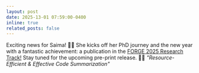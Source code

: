 ```yaml
---
layout: post
date: 2025-13-01 07:59:00-0400
inline: true
related_posts: false
---
```



Exciting news for Saima! 🎉🎉 She kicks off her PhD journey and the new year with a fantastic achievement: a publication in the
<a href="https://conf.researchr.org/home/forge-2025">FORGE 2025 Research Track!</a> Stay tuned for the upcoming pre-print release.  🚀👏 <em>"Resource-Efficient & Effective Code Summarization"</em>